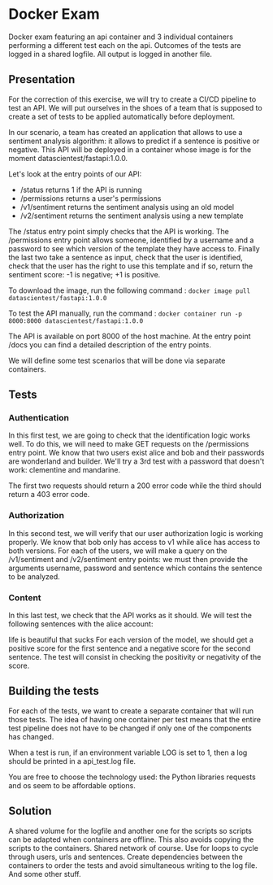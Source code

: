 # Docker Exam
Docker exam featuring an api container and 3 individual containers performing a different test each on the api.
Outcomes of the tests are logged in a shared logfile. 
All output is logged in another file.


## Presentation
For the correction of this exercise, we will try to create a CI/CD pipeline to test an API. We will put ourselves in the shoes of a team that is supposed to create a set of tests to be applied automatically before deployment.

In our scenario, a team has created an application that allows to use a sentiment analysis algorithm: it allows to predict if a sentence is positive or negative. This API will be deployed in a container whose image is for the moment datascientest/fastapi:1.0.0.

Let's look at the entry points of our API:

- /status returns 1 if the API is running
- /permissions returns a user's permissions
- /v1/sentiment returns the sentiment analysis using an old model
- /v2/sentiment returns the sentiment analysis using a new template

The /status entry point simply checks that the API is working.
The /permissions entry point allows someone, identified by a username and a password to see which version of the template they have access to.
Finally the last two take a sentence as input, check that the user is identified,
check that the user has the right to use this template and if so, return the sentiment score: -1 is negative; +1 is positive.

To download the image, run the following command : `docker image pull datascientest/fastapi:1.0.0`

To test the API manually, run the command : `docker container run -p 8000:8000 datascientest/fastapi:1.0.0`

The API is available on port 8000 of the host machine. At the entry point /docs you can find a detailed description of the entry points.

We will define some test scenarios that will be done via separate containers.

## Tests
### Authentication
In this first test, we are going to check that the identification logic works well. To do this, we will need to make GET requests on the /permissions entry point.
We know that two users exist alice and bob and their passwords are wonderland and builder. We'll try a 3rd test with a password that doesn't work: clementine and mandarine.

The first two requests should return a 200 error code while the third should return a 403 error code.

### Authorization
In this second test, we will verify that our user authorization logic is working properly. We know that bob only has access to v1 while alice has access to both versions.
For each of the users, we will make a query on the /v1/sentiment and /v2/sentiment entry points:
we must then provide the arguments username, password and sentence which contains the sentence to be analyzed.

### Content
In this last test, we check that the API works as it should. We will test the following sentences with the alice account:

life is beautiful
that sucks
For each version of the model, we should get a positive score for the first sentence and a negative score for the second sentence.
The test will consist in checking the positivity or negativity of the score.

## Building the tests
For each of the tests, we want to create a separate container that will run those tests.
The idea of having one container per test means that the entire test pipeline does not have to be changed if only one of the components has changed.

When a test is run, if an environment variable LOG is set to 1, then a log should be printed in a api_test.log file.

You are free to choose the technology used: the Python libraries requests and os seem to be affordable options.

## Solution

A shared volume for the logfile and another one for the scripts so scripts can be adapted when containers are offline.
This also avoids copying the scripts to the containers.
Shared network of course.
Use for loops to cycle through users, urls and sentences.
Create dependencies between the containers to order the tests and avoid simultaneous writing to the log file.
And some other stuff.


